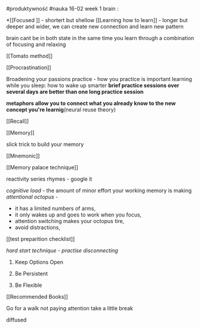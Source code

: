 #produktywność #nauka 
16-02
week 1
brain :

*[[Focused ]]  - shortert but shellow
[[Learning how to learn]] - longer but deeper and wider, we can create new connection and learn new pattern

brain cant be in both state in the same time
you learn through a combination of focusing and relaxing

[[Tomato method]]

[[Procrastination]]

Broadening your passions
practice - how you practice is important
learning while you sleep: how to wake up smarter
**brief practice sessions over several days are better than one long practice session**

**metaphors allow you to connect what you already know to the new concept you're learnig**(neural reuse theory)

[[Recall]]

[[Memory]]

slick trick to build your memory

[[Mnemonic]]

[[Memory palace technique]]

reactivity series rhymes - google it

*cognitive load* - the amount of minor effort your working memory is making
*attentional octopus* -
- it has a limited numbers of arms,
- it only wakes up and goes to work when you focus,
- attention switching makes your octopus tire,
- avoid distractions,

[[test preparition checklist]]

*hard start technique - practise disconnecting*

1.  Keep Options Open
    
2.  Be Persistent
    
3.  Be Flexible

[[Recommended Books]]


Go for a walk
not paying attention
take a little break

diffused